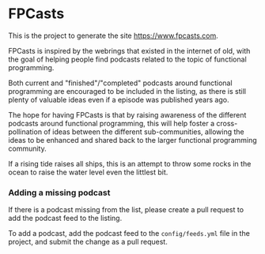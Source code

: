 # FPCasts

This is the project to generate the site https://www.fpcasts.com.

FPCasts is inspired by the webrings that existed in the internet of old, with the goal of helping people find podcasts related to the topic of functional programming.

Both current and "finished"/"completed" podcasts around functional programming are encouraged to be included in the listing, as there is still plenty of valuable ideas even if a episode was published years ago.

The hope for having FPCasts is that by raising awareness of the different podcasts around functional programming, this will help foster a cross-pollination of ideas between the different sub-communities, allowing the ideas to be enhanced and shared back to the larger functional programming community.

If a rising tide raises all ships, this is an attempt to throw some rocks in the ocean to raise the water level even the littlest bit.

### Adding a missing podcast

If there is a podcast missing from the list, please create a pull request to add the podcast feed to the listing.

To add a podcast, add the podcast feed to the `config/feeds.yml` file in the project, and submit the change as a pull request.

